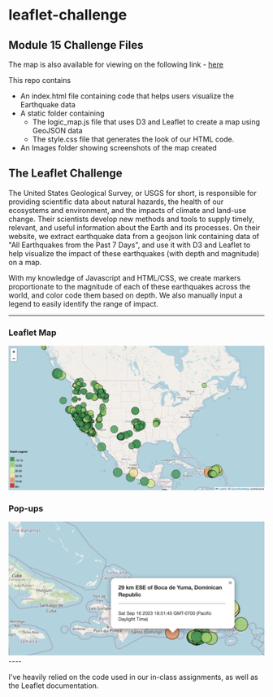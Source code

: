 # leaflet-challenge
## Module 15 Challenge Files

The map is also available for viewing on the following link - [here](https://nivethasund.github.io/leaflet-challenge/)

This repo contains
- An index.html file containing code that helps users visualize the Earthquake data
- A static folder containing
    - The logic_map.js file that uses D3 and Leaflet to create a map using GeoJSON data
    - The style.css file that generates the look of our HTML code.
- An Images folder showing screenshots of the map created

## The Leaflet Challenge

The United States Geological Survey, or USGS for short, is responsible for providing scientific data about natural hazards, the health of our ecosystems and environment, and the impacts of climate and land-use change. Their scientists develop new methods and tools to supply timely, relevant, and useful information about the Earth and its processes. On their website, we extract earthquake data from a geojson link containing data of "All Earthquakes from the Past 7 Days", and use it with D3 and Leaflet to help visualize the impact of these earthquakes (with depth and magnitude) on a map.

With my knowledge of Javascript and HTML/CSS, we create markers proportionate to the magnitude of each of these earthquakes across the world, and color code them based on depth. We also manually input a legend to easily identify the range of impact.

----
### Leaflet Map

<img src = "https://github.com/nivethasund/leaflet-challenge/blob/main/Images/Leaflet%20Map.png">

### Pop-ups

<img src = "https://github.com/nivethasund/leaflet-challenge/blob/main/Images/Popups.png">
----

I've heavily relied on the code used in our in-class assignments, as well as the Leaflet documentation.

